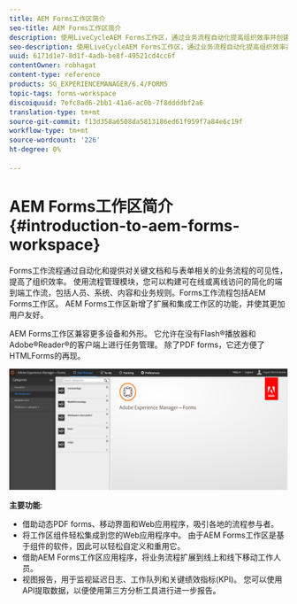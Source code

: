```yaml
---
title: AEM Forms工作区简介
seo-title: AEM Forms工作区简介
description: 使用LiveCycleAEM Forms工作区，通过业务流程自动化提高组织效率并创建无纸办公。
seo-description: 使用LiveCycleAEM Forms工作区，通过业务流程自动化提高组织效率并创建无纸办公。
uuid: 6171d1e7-8d1f-4adb-be8f-49521cd4cc6f
contentOwner: robhagat
content-type: reference
products: SG_EXPERIENCEMANAGER/6.4/FORMS
topic-tags: forms-workspace
discoiquuid: 7efc8ad6-2bb1-41a6-ac0b-7f8ddddbf2a6
translation-type: tm+mt
source-git-commit: f13d358a6508da5813186ed61f959f7a84e6c19f
workflow-type: tm+mt
source-wordcount: '226'
ht-degree: 0%

---
```



# AEM Forms工作区简介{#introduction-to-aem-forms-workspace}

Forms工作流程通过自动化和提供对关键文档和与表单相关的业务流程的可见性，提高了组织效率。 使用流程管理模块，您可以构建可在线或离线访问的简化的端到端工作流，包括人员、系统、内容和业务规则。Forms工作流程包括AEM Forms工作区。 AEM Forms工作区新增了扩展和集成工作区的功能，并使其更加用户友好。

AEM Forms工作区兼容更多设备和外形。 它允许在没有Flash®播放器和Adobe®Reader®的客户端上进行任务管理。 除了PDF forms，它还方便了HTMLForms的再现。

![html-ws](assets/html-ws.png)

**主要功能**:

* 借助动态PDF forms、移动界面和Web应用程序，吸引各地的流程参与者。
* 将工作区组件轻松集成到您的Web应用程序中。 由于AEM Forms工作区是基于组件的软件，因此可以轻松自定义和重用它。
* 借助AEM Forms工作区应用程序，将业务流程扩展到线上和线下移动工作人员。
* 视图报告，用于监视延迟日志、工作队列和关键绩效指标(KPI)。 您可以使用API提取数据，以便使用第三方分析工具进行进一步报告。

